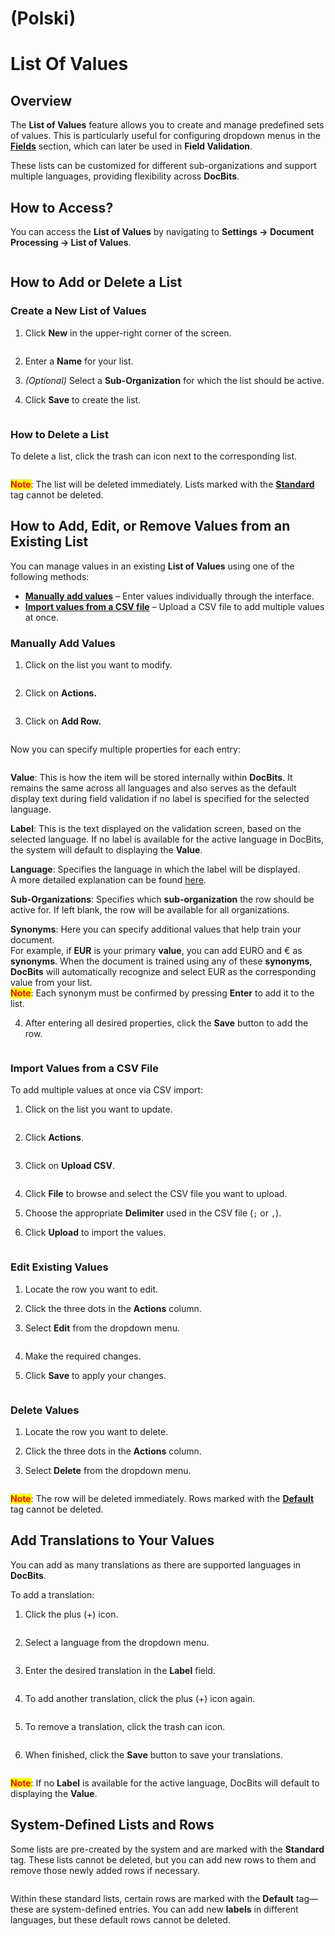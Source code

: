 
# (Polski)

# List Of Values

## Overview

The **List of Values** feature allows you to create and manage predefined sets of values. This is particularly useful for configuring dropdown menus in the [**Fields**](../global-settings/document-types/fields/) section, which can later be used in **Field Validation**.

These lists can be customized for different sub-organizations and support multiple languages, providing flexibility across **DocBits**.

## How to Access?

You can access the **List of Values** by navigating to **Settings → Document Processing → List of Values**.

<figure><img src="../../../.gitbook/assets/settings_list_of_values.png" alt=""><figcaption></figcaption></figure>

## How to Add or Delete a List

### Create a New List of Values

1.  Click **New** in the upper-right corner of the screen.

    <figure><img src="../../../.gitbook/assets/list_of_values_1.png" alt=""><figcaption></figcaption></figure>
2. Enter a **Name** for your list.
3. _(Optional)_ Select a **Sub-Organization** for which the list should be active.
4.  Click **Save** to create the list.

    <figure><img src="../../../.gitbook/assets/list_of_values_2.png" alt=""><figcaption></figcaption></figure>

### How to Delete a List

To delete a list, click the trash can icon next to the corresponding list.

<figure><img src="../../../.gitbook/assets/list_of_values_13.png" alt=""><figcaption></figcaption></figure>

<mark style="color:red;">**Note**</mark>: The list will be deleted immediately. Lists marked with the [**Standard**](list-of-values.md#system-defined-lists-and-rows) tag cannot be deleted.

## How to Add, Edit, or Remove Values from an Existing List&#x20;

You can manage values in an existing **List of Values** using one of the following methods:

* [**Manually add values**](list-of-values.md#manually-add-values) – Enter values individually through the interface.
* [**Import values from a CSV file**](list-of-values.md#import-values-from-a-csv-file) – Upload a CSV file to add multiple values at once.

### Manually Add Values

1.  Click on the list you want to modify.

    <figure><img src="../../../.gitbook/assets/list_of_values_3.png" alt=""><figcaption></figcaption></figure>
2.  Click on **Actions.**

    <figure><img src="../../../.gitbook/assets/list_of_values_4.png" alt=""><figcaption></figcaption></figure>
3.  Click on **Add Row.**

    <figure><img src="../../../.gitbook/assets/list_of_values_5.png" alt=""><figcaption></figcaption></figure>

Now you can specify multiple properties for each entry:

<figure><img src="../../../.gitbook/assets/list_of_values_6.png" alt=""><figcaption></figcaption></figure>

**Value**: This is how the item will be stored internally within **DocBits**. It remains the same across all languages and also serves as the default display text during field validation if no label is specified for the selected language.

**Label**: This is the text displayed on the validation screen, based on the selected language. If no label is available for the active language in DocBits, the system will default to displaying the **Value**.

**Language**: Specifies the language in which the label will be displayed.\
A more detailed explanation can be found [here](list-of-values.md#add-translations-to-your-values).

**Sub-Organizations**: Specifies which **sub-organization** the row should be active for. If left blank, the row will be available for all organizations.

**Synonyms**: Here you can specify additional values that help train your document.\
For example, if **EUR** is your primary **value**, you can add EURO and € as **synonyms**. When the document is trained using any of these **synonyms**, **DocBits** will automatically recognize and select EUR as the corresponding value from your list.\
<mark style="color:red;">**Note**</mark>: Each synonym must be confirmed by pressing **Enter** to add it to the list.

4.  After entering all desired properties, click the **Save** button to add the row.

    <figure><img src="../../../.gitbook/assets/list_of_values_11.png" alt=""><figcaption></figcaption></figure>

### Import Values from a CSV File

To add multiple values at once via CSV import:

1.  Click on the list you want to update.

    <figure><img src="../../../.gitbook/assets/list_of_values_3.png" alt=""><figcaption></figcaption></figure>
2.  Click **Actions**.

    <figure><img src="../../../.gitbook/assets/list_of_values_4.png" alt=""><figcaption></figcaption></figure>
3.  Click on **Upload CSV**.

    <figure><img src="../../../.gitbook/assets/list_of_values_7.png" alt=""><figcaption></figcaption></figure>
4. Click **File** to browse and select the CSV file you want to upload.
5. Choose the appropriate **Delimiter** used in the CSV file (`;` or `,`).
6.  Click **Upload** to import the values.

    <figure><img src="../../../.gitbook/assets/list_of_values_8.png" alt=""><figcaption></figcaption></figure>

### Edit Existing Values

1. Locate the row you want to edit.
2. Click the three dots in the **Actions** column.
3.  Select **Edit** from the dropdown menu.

    <figure><img src="../../../.gitbook/assets/list_of_values_10.png" alt=""><figcaption></figcaption></figure>
4. Make the required changes.
5.  Click **Save** to apply your changes.

    <figure><img src="../../../.gitbook/assets/list_of_values_11.png" alt=""><figcaption></figcaption></figure>

### Delete Values

1. Locate the row you want to delete.
2. Click the three dots in the **Actions** column.
3.  Select **Delete** from the dropdown menu.

    <figure><img src="../../../.gitbook/assets/list_of_values_12.png" alt=""><figcaption></figcaption></figure>

<mark style="color:red;">**Note**</mark>: The row will be deleted immediately. Rows marked with the [**Default**](list-of-values.md#system-defined-lists-and-rows) tag cannot be deleted.

## Add Translations to Your Values

You can add as many translations as there are supported languages in **DocBits**.

To add a translation:

1.  Click the plus (+) icon.

    <figure><img src="../../../.gitbook/assets/list_of_values_14.png" alt=""><figcaption></figcaption></figure>
2.  Select a language from the dropdown menu.

    <figure><img src="../../../.gitbook/assets/list_of_values_15.png" alt=""><figcaption></figcaption></figure>
3.  Enter the desired translation in the **Label** field.

    <figure><img src="../../../.gitbook/assets/list_of_values_16.png" alt=""><figcaption></figcaption></figure>
4.  To add another translation, click the plus (+) icon again.

    <figure><img src="../../../.gitbook/assets/list_of_values_17.png" alt=""><figcaption></figcaption></figure>
5.  To remove a translation, click the trash can icon.

    <figure><img src="../../../.gitbook/assets/list_of_values_18.png" alt=""><figcaption></figcaption></figure>
6.  When finished, click the **Save** button to save your translations.

    <figure><img src="../../../.gitbook/assets/list_of_values_19.png" alt=""><figcaption></figcaption></figure>

<mark style="color:red;">**Note**</mark>: If no **Label** is available for the active language, DocBits will default to displaying the **Value**.

## System-Defined Lists and Rows

Some lists are pre-created by the system and are marked with the **Standard** tag. These lists cannot be deleted, but you can add new rows to them and remove those newly added rows if necessary.

<figure><img src="../../../.gitbook/assets/list_of_values_9.png" alt=""><figcaption></figcaption></figure>

Within these standard lists, certain rows are marked with the **Default** tag—these are system-defined entries. You can add new **labels** in different languages, but these default rows cannot be deleted.

<figure><img src="../../../.gitbook/assets/list_of_values_20.png" alt=""><figcaption></figcaption></figure>
